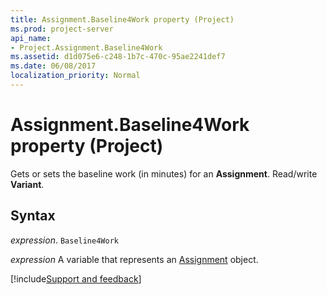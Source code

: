 ```yaml
---
title: Assignment.Baseline4Work property (Project)
ms.prod: project-server
api_name:
- Project.Assignment.Baseline4Work
ms.assetid: d1d075e6-c248-1b7c-470c-95ae2241def7
ms.date: 06/08/2017
localization_priority: Normal
---
```



# Assignment.Baseline4Work property (Project)

Gets or sets the baseline work (in minutes) for an  **Assignment**. Read/write **Variant**.


## Syntax

_expression_. `Baseline4Work`

_expression_ A variable that represents an [Assignment](./Project.Assignment.md) object.

[!include[Support and feedback](~/includes/feedback-boilerplate.md)]